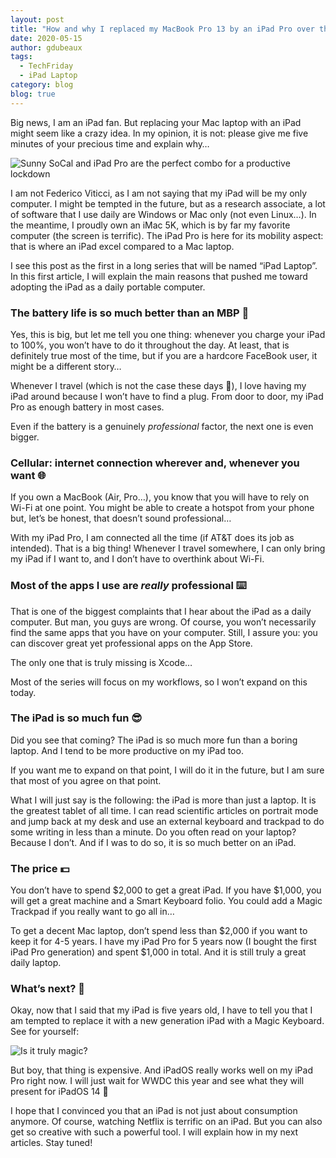 ```yaml
---
layout: post
title: "How and why I replaced my MacBook Pro 13 by an iPad Pro over the years? 🤓"
date: 2020-05-15
author: gdubeaux
tags:
  - TechFriday
  - iPad Laptop
category: blog
blog: true
---
```


Big news, I am an iPad fan. But replacing your Mac laptop with an iPad might seem like a crazy idea. In my opinion, it is not: please give me five minutes of your precious time and explain why…

![Sunny SoCal and iPad Pro are the perfect combo for a productive lockdown]({{site.baseurl}}/img/ipad.jpg)

I am not Federico Viticci, as I am not saying that my iPad will be my only computer. I might be tempted in the future, but as a research associate, a lot of software that I use daily are Windows or Mac only (not even Linux…). In the meantime, I proudly own an iMac 5K, which is by far my favorite computer (the screen is terrific). The iPad Pro is here for its mobility aspect: that is where an iPad excel compared to a Mac laptop. 

I see this post as the first in a long series that will be named “iPad Laptop”. In this first article, I will explain the main reasons that pushed me toward adopting the iPad as a daily portable computer.

### The battery life is so much better than an MBP 🤩

Yes, this is big, but let me tell you one thing: whenever you charge your iPad to 100%, you won’t have to do it throughout the day. At least, that is definitely true most of the time, but if you are a hardcore FaceBook user, it might be a different story…

Whenever I travel (which is not the case these days 🦠), I love having my iPad around because I won’t have to find a plug. From door to door, my iPad Pro as enough battery in most cases. 

Even if the battery is a genuinely *professional* factor, the next one is even bigger.

### Cellular: internet connection wherever and, whenever you want 🌐

If you own a MacBook (Air, Pro…), you know that you will have to rely on Wi-Fi at one point. You might be able to create a hotspot from your phone but, let’s be honest, that doesn’t sound professional…

With my iPad Pro, I am connected all the time (if AT&T does its job as intended). That is a big thing! Whenever I travel somewhere, I can only bring my iPad if I want to, and I don’t have to overthink about Wi-Fi.

### Most of the apps I use are *really* professional ⌨️

That is one of the biggest complaints that I hear about the iPad as a daily computer. But man, you guys are wrong. Of course, you won’t necessarily find the same apps that you have on your computer. Still, I assure you: you can discover great yet professional apps on the App Store.

The only one that is truly missing is Xcode…

Most of the series will focus on my workflows, so I won’t expand on this today.

### The iPad is so much fun 😎

Did you see that coming? The iPad is so much more fun than a boring laptop. And I tend to be more productive on my iPad too. 

If you want me to expand on that point, I will do it in the future, but I am sure that most of you agree on that point.

What I will just say is the following: the iPad is more than just a laptop. It is the greatest tablet of all time. I can read scientific articles on portrait mode and jump back at my desk and use an external keyboard and trackpad to do some writing in less than a minute. Do you often read on your laptop? Because I don’t. And if I was to do so, it is so much better on an iPad.

### The price 💵

You don’t have to spend $2,000 to get a great iPad. If you have $1,000, you will get a great machine and a Smart Keyboard folio. You could add a Magic Trackpad if you really want to go all in…

To get a decent Mac laptop, don’t spend less than $2,000 if you want to keep it for 4-5 years. I have my iPad Pro for 5 years now (I bought the first iPad Pro generation) and spent $1,000 in total. And it is still truly a great daily laptop.

### What’s next? 👀

Okay, now that I said that my iPad is five years old, I have to tell you that I am tempted to replace it with a new generation iPad with a Magic Keyboard. See for yourself:

![Is it truly magic?]({{site.baseurl}}/img/magic.png)

But boy, that thing is expensive. And iPadOS really works well on my iPad Pro right now. I will just wait for WWDC this year and see what they will present for iPadOS 14 🤩

I hope that I convinced you that an iPad is not just about consumption anymore. Of course, watching Netflix is terrific on an iPad. But you can also get so creative with such a powerful tool. I will explain how in my next articles. Stay tuned!




